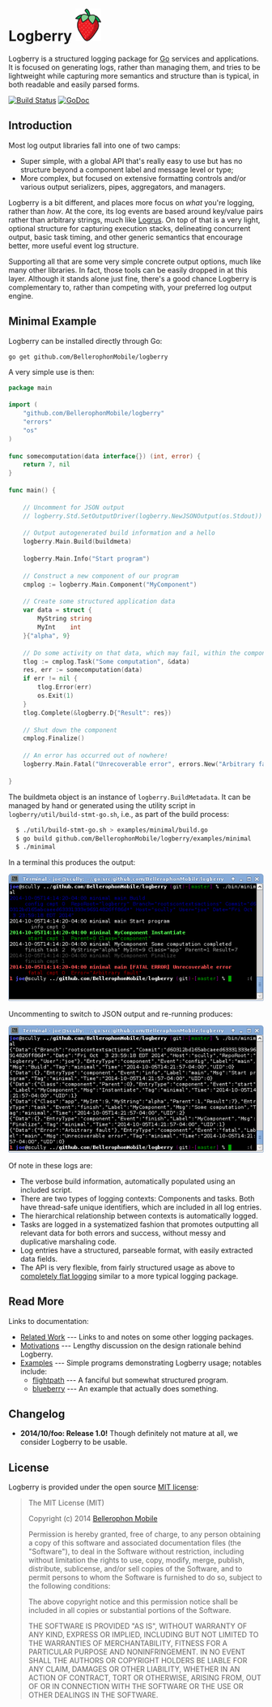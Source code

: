 Logberry <img src="https://raw.githubusercontent.com/BellerophonMobile/logberry/master/docs/logberry.png" height="64" title="Logberry" alt="Picture of a strawberry" />
========

Logberry is a structured logging package for [Go](http://golang.org/)
services and applications.  It is focused on generating logs, rather
than managing them, and tries to be lightweight while capturing more
semantics and structure than is typical, in both readable and easily
parsed forms.

[![Build Status](https://travis-ci.org/BellerophonMobile/logberry.svg)](https://travis-ci.org/BellerophonMobile/logberry) [![GoDoc](https://godoc.org/github.com/BellerophonMobile/logberry?status.svg)](https://godoc.org/github.com/BellerophonMobile/logberry) 


## Introduction

Most log output libraries fall into one of two camps:

 * Super simple, with a global API that's really easy to use but has
   no structure beyond a component label and message level or type;
 * More complex, but focused on extensive formatting controls and/or
   various output serializers, pipes, aggregators, and managers.

Logberry is a bit different, and places more focus on *what* you're
logging, rather than *how*.  At the core, its log events are based
around key/value pairs rather than arbitrary strings, much like
[Logrus](https://github.com/sirupsen/logrus).  On top of that is a
very light, optional structure for capturing execution stacks,
delineating concurrent output, basic task timing, and other generic
semantics that encourage better, more useful event log structure.

Supporting all that are some very simple concrete output options, much
like many other libraries.  In fact, those tools can be easily dropped
in at this layer.  Although it stands alone just fine, there's a good
chance Logberry is complementary to, rather than competing with, your
preferred log output engine.


## Minimal Example

Logberry can be installed directly through Go:

    go get github.com/BellerophonMobile/logberry

A very simple use is then:

```go
package main

import (
	"github.com/BellerophonMobile/logberry"
	"errors"
	"os"
)

func somecomputation(data interface{}) (int, error) {
	return 7, nil
}

func main() {

	// Uncomment for JSON output
	// logberry.Std.SetOutputDriver(logberry.NewJSONOutput(os.Stdout))

	// Output autogenerated build information and a hello
	logberry.Main.Build(buildmeta)

	logberry.Main.Info("Start program")

	// Construct a new component of our program
	cmplog := logberry.Main.Component("MyComponent")

	// Create some structured application data
	var data = struct {
		MyString string
		MyInt    int
	}{"alpha", 9}

	// Do some activity on that data, which may fail, within the component
	tlog := cmplog.Task("Some computation", &data)
	res, err := somecomputation(data)
	if err != nil {
		tlog.Error(err)
		os.Exit(1)
	}
	tlog.Complete(&logberry.D{"Result": res})

	// Shut down the component
	cmplog.Finalize()

	// An error has occurred out of nowhere!
	logberry.Main.Fatal("Unrecoverable error", errors.New("Arbitrary fault"))

}
```

The buildmeta object is an instance of `logberry.BuildMetadata`.  It
can be managed by hand or generated using the utility script in
`logberry/util/build-stmt-go.sh`, i.e., as part of the build process:

```sh
  $ ./util/build-stmt-go.sh > examples/minimal/build.go
  $ go build github.com/BellerophonMobile/logberry/examples/minimal
  $ ./minimal
```

In a terminal this produces the output:

![Colored Logberry terminal output.](https://raw.githubusercontent.com/BellerophonMobile/logberry/master/docs/figures/minimal-colors.png)

Uncommenting to switch to JSON output and re-running produces:

![JSON Logberry terminal output.](https://raw.githubusercontent.com/BellerophonMobile/logberry/master/docs/figures/minimal-json.png)

Of note in these logs are:

 * The verbose build information, automatically populated using an
   included script.
 * There are two types of logging contexts: Components and tasks.
   Both have thread-safe unique identifiers, which are included in all
   log entries.
 * The hierarchical relationship between contexts is automatically
   logged.
 * Tasks are logged in a systematized fashion that promotes outputting
   all relevant data for both errors and success, without messy and
   duplicative marshaling code.
 * Log entries have a structured, parseable format, with easily
   extracted data fields.
 * The API is very flexible, from fairly structured usage as above to
   [completely flat
   logging](https://github.com/BellerophonMobile/logberry/blob/master/examples/toplevel/main.go)
   similar to a more typical logging package.

## Read More

Links to documentation:

 * [Related Work](https://github.com/BellerophonMobile/logberry/blob/master/docs/related.md) --- Links to and notes on some other logging packages.
 * [Motivations](https://github.com/BellerophonMobile/logberry/blob/master/docs/motivations.md) --- Lengthy discussion on the design rationale behind Logberry.
 * [Examples](https://github.com/BellerophonMobile/logberry/blob/master/examples/) --- Simple programs demonstrating Logberry usage; notables include:
   *  [flightpath](https://github.com/BellerophonMobile/logberry/blob/master/examples/flightpath/main.go) --- A fanciful but somewhat structured program.
   * [blueberry](https://github.com/BellerophonMobile/logberry/blob/master/examples/blueberry/main.go) --- An example that actually does something.


## Changelog

 * **2014/10/foo: Release 1.0!** Though definitely not mature at all,
   we consider Logberry to be usable.


## License

Logberry is provided under the open source
[MIT license](http://opensource.org/licenses/MIT):

> The MIT License (MIT)
>
> Copyright (c) 2014 [Bellerophon Mobile](http://bellerophonmobile.com/)
> 
>
> Permission is hereby granted, free of charge, to any person
> obtaining a copy of this software and associated documentation files
> (the "Software"), to deal in the Software without restriction,
> including without limitation the rights to use, copy, modify, merge,
> publish, distribute, sublicense, and/or sell copies of the Software,
> and to permit persons to whom the Software is furnished to do so,
> subject to the following conditions:
>
> The above copyright notice and this permission notice shall be
> included in all copies or substantial portions of the Software.
>
> THE SOFTWARE IS PROVIDED "AS IS", WITHOUT WARRANTY OF ANY KIND,
> EXPRESS OR IMPLIED, INCLUDING BUT NOT LIMITED TO THE WARRANTIES OF
> MERCHANTABILITY, FITNESS FOR A PARTICULAR PURPOSE AND
> NONINFRINGEMENT. IN NO EVENT SHALL THE AUTHORS OR COPYRIGHT HOLDERS
> BE LIABLE FOR ANY CLAIM, DAMAGES OR OTHER LIABILITY, WHETHER IN AN
> ACTION OF CONTRACT, TORT OR OTHERWISE, ARISING FROM, OUT OF OR IN
> CONNECTION WITH THE SOFTWARE OR THE USE OR OTHER DEALINGS IN THE
> SOFTWARE.
